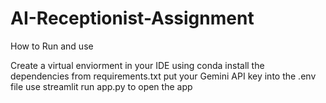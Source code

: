 # AI-Receptionist-Assignment

How to Run and use

Create a virtual enviorment in your IDE using conda install the dependencies from requirements.txt put your Gemini API key into the .env file use streamlit run app.py to open the app
